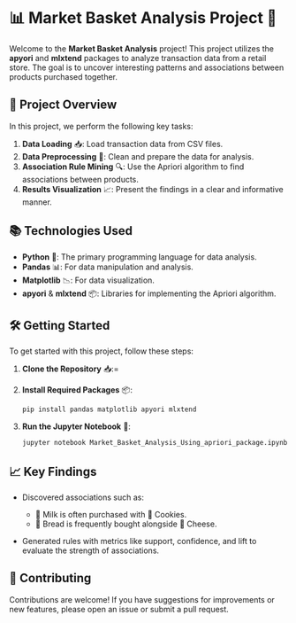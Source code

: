 # 📊 Market Basket Analysis Project 🛒

Welcome to the **Market Basket Analysis** project! This project utilizes the **apyori** and **mlxtend** packages to analyze transaction data from a retail store. The goal is to uncover interesting patterns and associations between products purchased together. 

## 🚀 Project Overview

In this project, we perform the following key tasks:

1. **Data Loading** 📥: Load transaction data from CSV files.
2. **Data Preprocessing** 🧹: Clean and prepare the data for analysis.
3. **Association Rule Mining** 🔍: Use the Apriori algorithm to find associations between products.
4. **Results Visualization** 📈: Present the findings in a clear and informative manner.

## 📚 Technologies Used

- **Python** 🐍: The primary programming language for data analysis.
- **Pandas** 📊: For data manipulation and analysis.
- **Matplotlib** 📉: For data visualization.
- **apyori** & **mlxtend** 📦: Libraries for implementing the Apriori algorithm.

## 🛠️ Getting Started

To get started with this project, follow these steps:

1. **Clone the Repository** 📥:=
 

2. **Install Required Packages** 📦:
   ```bash
   pip install pandas matplotlib apyori mlxtend
   ```

3. **Run the Jupyter Notebook** 📝:
   ```bash
   jupyter notebook Market_Basket_Analysis_Using_apriori_package.ipynb
   ```

## 📈 Key Findings

- Discovered associations such as:
  - 🥛 Milk is often purchased with 🍪 Cookies.
  - 🍞 Bread is frequently bought alongside 🧀 Cheese.
  
- Generated rules with metrics like support, confidence, and lift to evaluate the strength of associations.

## 🤝 Contributing

Contributions are welcome! If you have suggestions for improvements or new features, please open an issue or submit a pull request.



